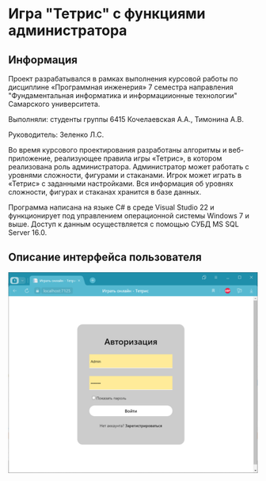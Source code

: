 # Игра "Тетрис" с функциями администратора
## Информация
Проект разрабатывался в рамках выполнения курсовой работы по дисциплине «Программная инженерия» 7 семестра направления "Фундаментальная информатика и информациионные технологии" Самарского университета.

Выполняли: студенты группы 6415 Кочелаевская А.А., Тимонина А.В.

Руководитель: Зеленко Л.С.

Во время курсового проектирования разработаны алгоритмы и веб-приложение, реализующее правила игры «Тетрис», в котором реализована роль администратора. Администратор может работать с уровнями сложности, фигурами и стаканами. Игрок может играть в «Тетрис» с заданными настройками. Вся информация об уровнях сложности, фигурах и стаканах хранится в базе данных.

Программа написана на языке С# в среде Visual Studio 22 и функционирует под управлением операционной системы Windows 7 и выше. Доступ к данным осуществляется с помощью СУБД MS SQL Server 16.0.

## Описание интерфейса пользователя

<picture>
 <img alt="YOUR-ALT-TEXT" src="images_readme/авторизация.PNG">
</picture>
